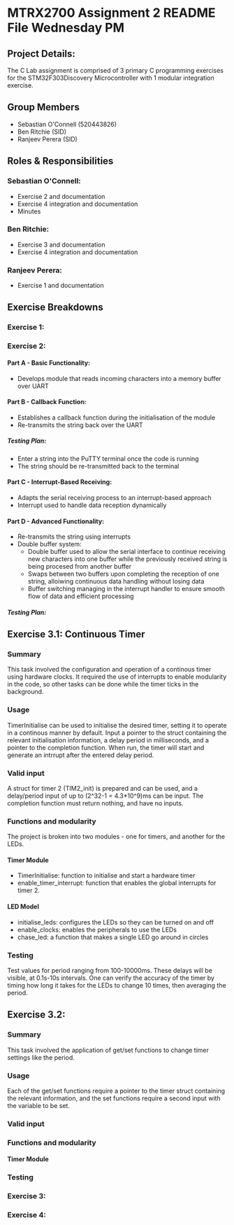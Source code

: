 # MTRX2700 Assignment 2 README File Wednesday PM
## Project Details:
The C Lab assignment is comprised of 3 primary C programming exercises for the STM32F303Discovery Microcontroller with 1 modular integration exercise.

## Group Members
- Sebastian O'Connell (520443826)
- Ben Ritchie (SID)
- Ranjeev Perera (SID)

## Roles & Responsibilities
### Sebastian O'Connell:
- Exercise 2 and documentation
- Exercise 4 integration and documentation
- Minutes

### Ben Ritchie:
- Exercise 3 and documentation
- Exercise 4 integration and documentation

### Ranjeev Perera:
- Exercise 1 and documentation

## Exercise Breakdowns
### Exercise 1:


### Exercise 2:
#### Part A - Basic Functionality:
- Develops module that reads incoming characters into a memory buffer over UART
#### Part B - Callback Function:
- Establishes a callback function during the initialisation of the module
- Re-transmits the string back over the UART
##### Testing Plan:
- Enter a string into the PuTTY terminal once the code is running
- The string should be re-transmitted back to the terminal
#### Part C - Interrupt-Based Receiving:
- Adapts the serial receiving process to an interrupt-based approach
- Interrupt used to handle data reception dynamically
#### Part D - Advanced Functionality:
- Re-transmits the string using interrupts
- Double buffer system:
  - Double buffer used to allow the serial interface to continue receiving new characters into one buffer while the previously received string is being procesed from another buffer
  - Swaps between two buffers upon completing the reception of one string, alloiwing continuous data handling without losing data
  - Buffer switching managing in the interrupt handler to ensure smooth flow of data and efficient processing
##### Testing Plan:


## Exercise 3.1: Continuous Timer 
### Summary
This task involved the configuration and operation of a continous timer using hardware clocks. It required the use of interrupts to enable modularity in the code, so other tasks can be done while the timer ticks in the background. 

### Usage
TimerInitialise can be used to initialise the desired timer, setting it to operate in a continous manner by default. Input a pointer to the struct containing the relevant initialisation information, a delay period in milliseconds, and a pointer to the completion function. When run, the timer will start and generate an intrrupt after the entered delay period. 

### Valid input
A struct for timer 2 (TIM2_init) is prepared and can be used, and a delay/period input of up to (2^32-1 = 4.3*10^9)ms can be input. The completion function must return nothing, and have no inputs. 

### Functions and modularity
The project is broken into two modules - one for timers, and another for the LEDs. 

#### Timer Module 
- TimerInitialise: function to initialise and start a hardware timer 
- enable_timer_interrupt: function that enables the global interrupts for timer 2. 

#### LED Model
- initialise_leds: configures the LEDs so they can be turned on and off
- enable_clocks: enables the peripherals to use the LEDs 
- chase_led: a function that makes a single LED go around in circles 

### Testing
Test values for period ranging from 100-10000ms. These delays will be visible, at 0.1s-10s intervals. One can verify the accuracy of the timer by timing how long it takes for the LEDs to change 10 times, then averaging the period. 


## Exercise 3.2: 
### Summary
This task involved the application of get/set functions to change timer settings like the period. 

### Usage
Each of the get/set functions require a pointer to the timer struct containing the relevant information, and the set functions require a second input with the variable to be set. 

### Valid input

### Functions and modularity

#### Timer Module 

### Testing


### Exercise 3:


### Exercise 4:
